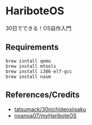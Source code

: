# HariboteOS

30日でできる！OS自作入門


## Requirements

```
brew isntall qemu
brew install mtools
brew install i386-elf-gcc
brew install nasm
```

## References/Credits

* [tatsumack/30nichideosjisaku](https://github.com/tatsumack/30nichideosjisaku)
* [noanoa07/myHariboteOS](https://github.com/noanoa07/myHariboteOS)
